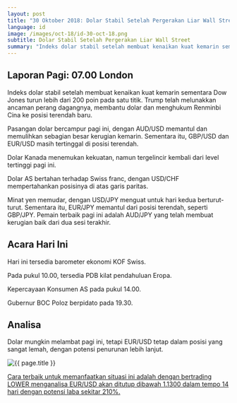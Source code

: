 ```yaml
---
layout: post
title: "30 Oktober 2018: Dolar Stabil Setelah Pergerakan Liar Wall Street"
language: id
image: /images/oct-18/id-30-oct-18.png
subtitle: Dolar Stabil Setelah Pergerakan Liar Wall Street
summary: "Indeks dolar stabil setelah membuat kenaikan kuat kemarin sementara Dow Jones turun lebih dari 200 poin pada satu titik"
---
```

## Laporan Pagi: 07.00 London

Indeks dolar stabil setelah membuat kenaikan kuat kemarin sementara Dow Jones turun lebih dari 200 poin pada satu titik. Trump telah melunakkan ancaman perang dagangnya, membantu dolar dan menghukum Renminbi Cina ke posisi terendah baru.

Pasangan dolar bercampur pagi ini, dengan AUD/USD memantul dan memulihkan sebagian besar kerugian kemarin. Sementara itu, GBP/USD dan EUR/USD masih tertinggal di posisi terendah.

Dolar Kanada menemukan kekuatan, namun tergelincir kembali dari level tertinggi pagi ini.

Dolar AS bertahan terhadap Swiss franc, dengan USD/CHF mempertahankan posisinya di atas garis paritas.

Minat yen memudar, dengan USD/JPY menguat untuk hari kedua berturut-turut. Sementara itu, EUR/JPY memantul dari posisi terendah, seperti GBP/JPY. Pemain terbaik pagi ini adalah AUD/JPY yang telah membuat kerugian baik dari dua sesi terakhir.

## Acara Hari Ini

Hari ini tersedia barometer ekonomi KOF Swiss.

Pada pukul 10.00, tersedia PDB kilat pendahuluan Eropa.

Kepercayaan Konsumen AS pada pukul 14.00.

Gubernur BOC Poloz berpidato pada 19.30.

## Analisa

Dolar mungkin melambat pagi ini, tetapi EUR/USD tetap dalam posisi yang sangat lemah, dengan potensi penurunan lebih lanjut.

<img src="{{ site.url }}/images/oct-18/id-30-oct-18.png" alt="{{ page.title }}" title="{{ page.title }}">

<a href="%LINK%%?currency=USD&market=forex&underlying=frxEURUSD&formname=higherlower&duration_amount=14&duration_units=d&amount=10&amount_type=stake&expiry_type=duration&barrier=1.1300" target="_blank" rel="noopener noreferrer nofollow">Cara terbaik untuk memanfaatkan situasi ini adalah dengan bertrading LOWER menganalisa EUR/USD akan ditutup dibawah 1.1300 dalam tempo 14 hari dengan potensi laba sekitar 210%.</a>

